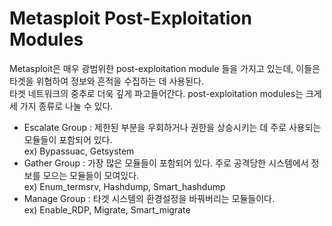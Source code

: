 # Metasploit Post-Exploitation Modules  
Metasploit은 매우 광범위한 post-exploitation module 들을 가지고 있는데, 이들은 타겟을 위협하여 정보와 흔적을 수집하는 데 사용된다.  
타겟 네트워크의 중추로 더욱 깊게 파고들어간다. post-exploitation modules는 크게 세 가지 종류로 나눌 수 있다.  

- Escalate Group : 제한된 부분을 우회하거나 권한을 상승시키는 데 주로 사용되는 모듈들이 포함되어 있다.  
ex) Bypassuac, Getsystem  
- Gather Group : 가장 많은 모듈들이 포함되어 있다. 주로 공격당한 시스템에서 정보를 모으는 모듈들이 모여있다.  
ex) Enum_termsrv, Hashdump, Smart_hashdump
- Manage Group : 타겟 시스템의 환경설정을 바꿔버리는 모듈들이다.  
ex) Enable_RDP, Migrate, Smart_migrate  

